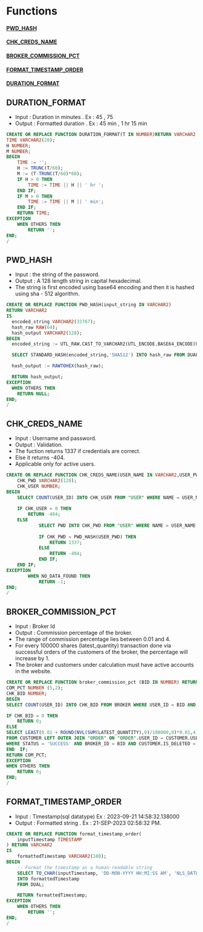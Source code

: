 # Functions 
#### [PWD_HASH](#pwd_hash-1)
#### [CHK_CREDS_NAME](#chk_creds_name-1)
#### [BROKER_COMMISSION_PCT](#broker_commission_pct-1)
#### [FORMAT_TIMESTAMP_ORDER](#format_timestamp_order-1)
#### [DURATION_FORMAT](#duration_format-1)

## DURATION_FORMAT
- Input : Duration in minutes . Ex : 45 , 75
- Output : Formatted duration . Ex : 45 min , 1 hr 15 min
```sql 
CREATE OR REPLACE FUNCTION DURATION_FORMAT(T IN NUMBER)RETURN VARCHAR2 IS 
TIME VARCHAR2(20);
H NUMBER;
M NUMBER;
BEGIN
	TIME := ''; 
	H := TRUNC(T/60);
	M := (T-TRUNC(T/60)*60);
	IF H > 0 THEN 
		TIME := TIME || H || ' hr ';
	END IF;
	IF M > 0 THEN 
		TIME := TIME || M || ' min';
	END IF;
	RETURN TIME;
EXCEPTION
	WHEN OTHERS THEN 
		RETURN '';
END;
/
```



## PWD_HASH
- Input : the string of the password. 
- Output : A 128 length string in capital hexadecimal.
- The string is first encoded using base64 encoding and then it is hashed using sha - 512 algorithm.

```sql
CREATE OR REPLACE FUNCTION PWD_HASH(input_string IN VARCHAR2)
RETURN VARCHAR2
IS
  encoded_string VARCHAR2(32767);
  hash_raw RAW(64);
  hash_output VARCHAR2(128);
BEGIN
  encoded_string := UTL_RAW.CAST_TO_VARCHAR2(UTL_ENCODE.BASE64_ENCODE(UTL_RAW.CAST_TO_RAW(input_string)));

  SELECT STANDARD_HASH(encoded_string,'SHA512') INTO hash_raw FROM DUAL;

  hash_output := RAWTOHEX(hash_raw);

  RETURN hash_output;
EXCEPTION
  WHEN OTHERS THEN
    RETURN NULL;
END;
/
```

## CHK_CREDS_NAME
- Input : Username and password.
- Output : Validation.
- The fuction returns 1337 if credentials are correct. 
- Else it returns -404.
- Applicable only for active users.


```sql
CREATE OR REPLACE FUNCTION CHK_CREDS_NAME(USER_NAME IN VARCHAR2,USER_PWD IN VARCHAR2)RETURN NUMBER IS 
	CHK_PWD VARCHAR2(128);
	CHK_USER NUMBER;
BEGIN
	SELECT COUNT(USER_ID) INTO CHK_USER FROM "USER" WHERE NAME = USER_NAME AND IS_DELETED = 'F';
	
	IF CHK_USER = 0 THEN 
		RETURN -404;
	ELSE 
			SELECT PWD INTO CHK_PWD FROM "USER" WHERE NAME = USER_NAME AND IS_DELETED = 'F';
			
			IF CHK_PWD = PWD_HASH(USER_PWD) THEN 
				RETURN 1337;
			ELSE
				RETURN -404;
			END IF;
	END IF;
EXCEPTION
		WHEN NO_DATA_FOUND THEN 
			RETURN -1;
END;
/
```

## BROKER_COMMISSION_PCT
- Input : Broker Id 
- Output :  Commission percentage of the broker.
- The range of commission percentage lies between 0.01 and 4.
- For every 100000 shares (latest_quantity) transaction done via successful orders of the customers of the broker, the percentage will increase by 1.
- The broker and customers under calculation must have active accounts in the website.

```sql
CREATE OR REPLACE FUNCTION broker_commission_pct (BID IN NUMBER) RETURN NUMBER IS 
COM_PCT NUMBER (5,2);
CHK_BID NUMBER; 
BEGIN 
SELECT COUNT(USER_ID) INTO CHK_BID FROM BROKER WHERE USER_ID = BID AND IS_DELETED = 'F';

IF CHK_BID = 0 THEN 
	RETURN 0;
ELSE 
SELECT LEAST(0.01 + ROUND(NVL(SUM(LATEST_QUANTITY),0)/100000,0)*0.01,4) INTO COM_PCT
FROM CUSTOMER LEFT OUTER JOIN "ORDER" ON "ORDER".USER_ID = CUSTOMER.USER_ID
WHERE STATUS = 'SUCCESS' AND BROKER_ID = BID AND CUSTOMER.IS_DELETED = 'F';
END  IF;
RETURN COM_PCT;
EXCEPTION
WHEN OTHERS THEN 
	RETURN 0;
END;
/
```

## FORMAT_TIMESTAMP_ORDER
- Input : Timestamp(sql datatype) Ex : 2023-09-21 14:58:32.138000
- Output : Formatted string . Ex : 21-SEP-2023 02:58:32 PM.

```sql
CREATE OR REPLACE FUNCTION format_timestamp_order(
    inputTimestamp TIMESTAMP
) RETURN VARCHAR2
IS
    formattedTimestamp VARCHAR2(100);
BEGIN
    -- Format the timestamp as a human-readable string
    SELECT TO_CHAR(inputTimestamp, 'DD-MON-YYYY HH:MI:SS AM', 'NLS_DATE_LANGUAGE=ENGLISH')
    INTO formattedTimestamp
    FROM DUAL;

    RETURN formattedTimestamp;
EXCEPTION 
	WHEN OTHERS THEN 
		RETURN '';
END;
/
```



